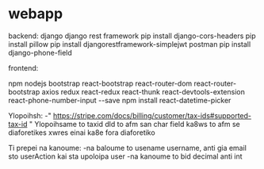 # webapp
backend:
django 
django rest framework
pip install django-cors-headers
pip install pillow
pip install djangorestframework-simplejwt
postman
pip install django-phone-field


frontend:

npm 
nodejs
bootstrap
react-bootstrap
react-router-dom 
react-router-bootstrap
axios
redux
react-redux
react-thunk
react-devtools-extension
react-phone-number-input --save
npm install react-datetime-picker

Ylopoihsh:
-" https://stripe.com/docs/billing/customer/tax-ids#supported-tax-id " Ylopoihsame to taxid dld to afm san char field ka8ws to afm se diaforetikes xwres einai ka8e fora diaforetiko



Ti prepei na kanoume:
-na baloume to usename username, anti gia email sto userAction kai sta upoloipa user
-na kanoume to bid decimal anti int

